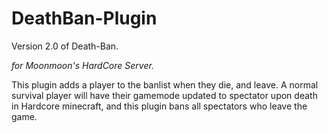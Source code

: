 # DeathBan-Plugin
Version 2.0 of Death-Ban.


*for Moonmoon's HardCore Server.*


This plugin adds a player to the banlist when they die, and leave.
A normal survival player will have their gamemode updated to spectator upon death in Hardcore minecraft, and this plugin bans all spectators who leave the game.
